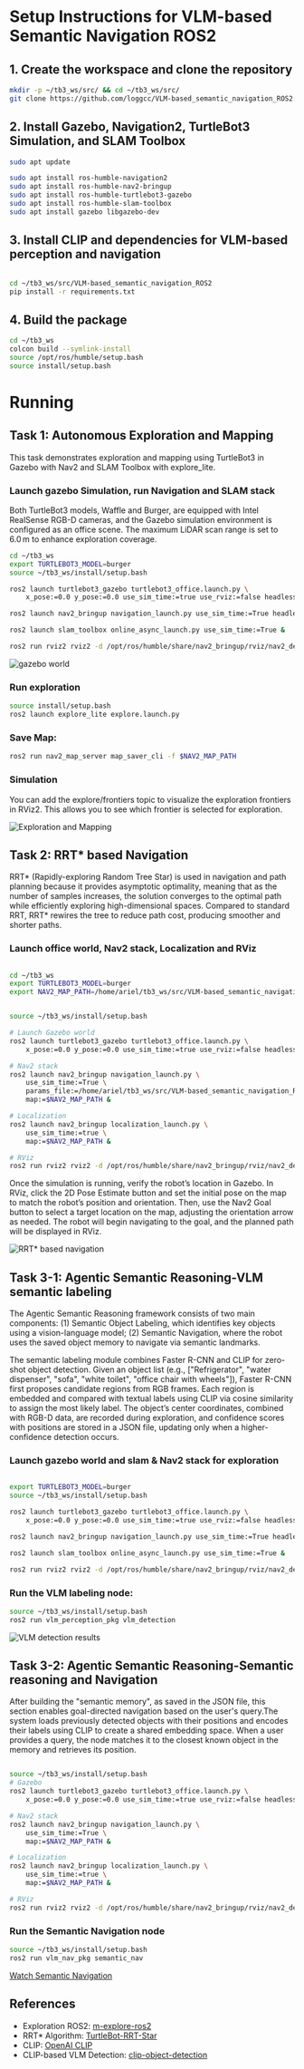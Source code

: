 # Setup Instructions for VLM-based Semantic Navigation ROS2

## 1. Create the workspace and clone the repository

```bash
mkdir -p ~/tb3_ws/src/ && cd ~/tb3_ws/src/
git clone https://github.com/loggcc/VLM-based_semantic_navigation_ROS2.git
```


## 2. Install Gazebo, Navigation2, TurtleBot3 Simulation, and SLAM Toolbox



```bash
sudo apt update

sudo apt install ros-humble-navigation2
sudo apt install ros-humble-nav2-bringup
sudo apt install ros-humble-turtlebot3-gazebo
sudo apt install ros-humble-slam-toolbox
sudo apt install gazebo libgazebo-dev
```

## 3. Install CLIP and dependencies for VLM-based perception and navigation

```bash

cd ~/tb3_ws/src/VLM-based_semantic_navigation_ROS2
pip install -r requirements.txt

```



## 4. Build the package

```bash
cd ~/tb3_ws
colcon build --symlink-install
source /opt/ros/humble/setup.bash
source install/setup.bash

```

# Running
## Task 1: Autonomous Exploration and Mapping

This task demonstrates exploration and mapping using TurtleBot3 in Gazebo with Nav2 and SLAM Toolbox with explore_lite.

### Launch gazebo Simulation, run Navigation and SLAM stack

Both TurtleBot3 models, Waffle and Burger, are equipped with Intel RealSense RGB-D cameras, and the Gazebo simulation environment is configured as an office scene. The maximum LiDAR scan range is set to 6.0 m to enhance exploration coverage.


```bash
cd ~/tb3_ws
export TURTLEBOT3_MODEL=burger
source ~/tb3_ws/install/setup.bash

ros2 launch turtlebot3_gazebo turtlebot3_office.launch.py \
    x_pose:=0.0 y_pose:=0.0 use_sim_time:=true use_rviz:=false headless:=true &

ros2 launch nav2_bringup navigation_launch.py use_sim_time:=True headless:=False &

ros2 launch slam_toolbox online_async_launch.py use_sim_time:=True &

ros2 run rviz2 rviz2 -d /opt/ros/humble/share/nav2_bringup/rviz/nav2_default_view.rviz

```
![gazebo world](media/gazebo_world_office.png)

### Run exploration 



```bash
source install/setup.bash
ros2 launch explore_lite explore.launch.py
```

### Save Map:

```bash
ros2 run nav2_map_server map_saver_cli -f $NAV2_MAP_PATH
```
### Simulation
You can add the explore/frontiers topic to visualize the exploration frontiers in RViz2. This allows you to see which frontier is selected for exploration.



![Exploration and Mapping](media/tb3_explore.gif)


## Task 2: RRT* based Navigation


RRT* (Rapidly-exploring Random Tree Star) is used in navigation and path planning because it provides asymptotic optimality, meaning that as the number of samples increases, the solution converges to the optimal path while efficiently exploring high-dimensional spaces. Compared to standard RRT, RRT* rewires the tree to reduce path cost, producing smoother and shorter paths.


### Launch office world, Nav2 stack, Localization and RViz
```bash

cd ~/tb3_ws
export TURTLEBOT3_MODEL=burger
export NAV2_MAP_PATH=/home/ariel/tb3_ws/src/VLM-based_semantic_navigation_ROS2/turtlebot3_simulations/turtlebot3_gazebo/map/office_map.yaml


source ~/tb3_ws/install/setup.bash

# Launch Gazebo world
ros2 launch turtlebot3_gazebo turtlebot3_office.launch.py \
    x_pose:=0.0 y_pose:=0.0 use_sim_time:=true use_rviz:=false headless:=true &

# Nav2 stack
ros2 launch nav2_bringup navigation_launch.py \
    use_sim_time:=True \
    params_file:=/home/ariel/tb3_ws/src/VLM-based_semantic_navigation_ROS2/TurtleBot-RRT-Star/nav2_params.yaml \
    map:=$NAV2_MAP_PATH &

# Localization
ros2 launch nav2_bringup localization_launch.py \
    use_sim_time:=true \
    map:=$NAV2_MAP_PATH &

# RViz
ros2 run rviz2 rviz2 -d /opt/ros/humble/share/nav2_bringup/rviz/nav2_default_view.rviz

```

Once the simulation is running, verify the robot’s location in Gazebo. In RViz, click the 2D Pose Estimate button and set the initial pose on the map to match the robot’s position and orientation. Then, use the Nav2 Goal button to select a target location on the map, adjusting the orientation arrow as needed. The robot will begin navigating to the goal, and the planned path will be displayed in RViz.


![RRT* based navigation](media/RRT_planner.gif)



## Task 3-1: Agentic Semantic Reasoning-VLM semantic labeling

The Agentic Semantic Reasoning framework consists of two main components: (1) Semantic Object Labeling, which identifies key objects using a vision-language model; (2) Semantic Navigation, where the robot uses the saved object memory to navigate via semantic landmarks.


The semantic labeling module combines Faster R-CNN and CLIP for zero-shot object detection. Given an object list (e.g., ["Refrigerator", "water dispenser", "sofa", "white toilet", "office chair with wheels"]), Faster R-CNN first proposes candidate regions from RGB frames. Each region is embedded and compared with textual labels using CLIP via cosine similarity to assign the most likely label. The object’s center coordinates, combined with RGB-D data, are recorded during exploration, and confidence scores with positions are stored in a JSON file, updating only when a higher-confidence detection occurs.



### Launch gazebo world and slam & Nav2 stack for exploration
```bash

export TURTLEBOT3_MODEL=burger
source ~/tb3_ws/install/setup.bash

ros2 launch turtlebot3_gazebo turtlebot3_office.launch.py \
    x_pose:=0.0 y_pose:=0.0 use_sim_time:=true use_rviz:=false headless:=true &

ros2 launch nav2_bringup navigation_launch.py use_sim_time:=True headless:=False &

ros2 launch slam_toolbox online_async_launch.py use_sim_time:=True &

ros2 run rviz2 rviz2 -d /opt/ros/humble/share/nav2_bringup/rviz/nav2_default_view.rviz

```
### Run the VLM labeling node:

```bash
source ~/tb3_ws/install/setup.bash
ros2 run vlm_perception_pkg vlm_detection
```


![VLM detection results](media/toilet_detection.png)



## Task 3-2: Agentic Semantic Reasoning-Semantic reasoning and Navigation

After building the "semantic memory", as saved in the JSON file, this section enables goal-directed navigation based on the user's query.The system loads previously detected objects with their positions and encodes their labels using CLIP to create a shared embedding space. When a user provides a query, the node matches it to the closest known object in the memory and retrieves its position. 






```bash

source ~/tb3_ws/install/setup.bash
# Gazebo
ros2 launch turtlebot3_gazebo turtlebot3_office.launch.py \
    x_pose:=0.0 y_pose:=0.0 use_sim_time:=true use_rviz:=false headless:=true &

# Nav2 stack
ros2 launch nav2_bringup navigation_launch.py \
    use_sim_time:=True \
    map:=$NAV2_MAP_PATH &

# Localization
ros2 launch nav2_bringup localization_launch.py \
    use_sim_time:=true \
    map:=$NAV2_MAP_PATH &

# RViz
ros2 run rviz2 rviz2 -d /opt/ros/humble/share/nav2_bringup/rviz/nav2_default_view.rviz
```

### Run the Semantic Navigation node


```bash
source ~/tb3_ws/install/setup.bash
ros2 run vlm_nav_pkg semantic_nav
```


[Watch Semantic Navigation](media/semantic_nav.mp4)


## References 
- Exploration ROS2: [m-explore-ros2](https://github.com/robo-friends/m-explore-ros2.git)  
- RRT* Algorithm: [TurtleBot-RRT-Star](https://github.com/mmcza/TurtleBot-RRT-Star.git)  
- CLIP: [OpenAI CLIP](https://github.com/openai/CLIP.git)  
- CLIP-based VLM Detection: [clip-object-detection](https://github.com/deepmancer/clip-object-detection.git)  

